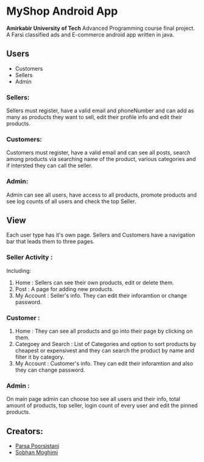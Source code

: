 # MyShop Android App
**Amirkabir University of Tech** Advanced Programming course final project.
A Farsi classified ads and E-commerce android app written in java.


## Users 
* Customers
* Sellers
* Admin

### Sellers:
Sellers must register, have a valid email and phoneNumber and can add as many as products they want to sell, edit their profile info and edit their products.
### Customers:
Customers must register, have a valid email and can see all posts, search among products via searching name of the product, various categories and if intersted they can call the seller.
### Admin:
Admin can see all users, have access to all products, promote products and see log counts of all users and check the top Seller.

## View
Each user type has it's own page. Sellers and Customers have a navigation bar that leads them to three pages.
### Seller Activity :
Including:
1. Home : Sellers can see their own products, edit or delete them.
2. Post : A page for adding new products.
3. My Account : Seller's info. They can edit their inforamtion or change password.

### Customer :
1. Home : They can see all products and go into their page by clicking on them.
2. Categoey and Search : List of Categories and option to sort products by cheapest or expensivest and they can search the product by name and filter it by category.
3. My Account : Customer's info. They can edit their inforamtion and also they can change password.
### Admin :
On main page admin can choose too see all users and their info, total amount of products, top seller, login count of every user and edit the pinned products.

## Creators:
* [Parsa Poorsistani](https://github.com/Parsa1378)
* [Sobhan Moghimi](https://github.com/SobhanMoghimi)
